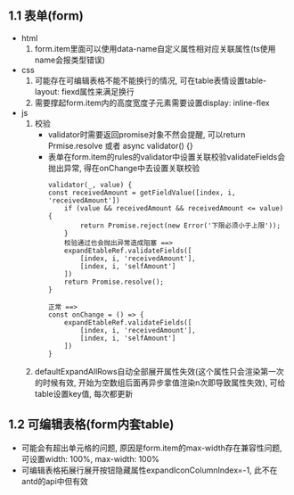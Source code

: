 ## 1.1 表单(form)
- html
    1. form.item里面可以使用data-name自定义属性相对应关联属性(ts使用name会报类型错误)
- css
    1. 可能存在可编辑表格不能不能换行的情况, 可在table表情设置table-layout: fiexd属性来满足换行
    2. 需要撑起form.item内的高度宽度子元素需要设置display: inline-flex
- js
    1. 校验
        - validator时需要返回promise对象不然会提醒, 可以return Prmise.resolve 或者 async validator() {}
        - 表单在form.item的rules的validator中设置关联校验validateFields会抛出异常, 得在onChange中去设置关联校验
            ```
            validator(_, value) {
            const receivedAmount = getFieldValue([index, i, 'receivedAmount'])
                if (value && receivedAmount && receivedAmount <= value) {
                    return Promise.reject(new Error('下限必须小于上限'));
                }
                校验通过也会抛出异常造成阻塞 ==>
                expandEtableRef.validateFields([
                    [index, i, 'receivedAmount'],
                    [index, i, 'selfAmount']
                ]) 
                return Promise.resolve();
            }

            正常 ==>
            const onChange = () => {
                expandEtableRef.validateFields([
                    [index, i, 'receivedAmount'],
                    [index, i, 'selfAmount']
                ])
            }
            ```
    2. defaultExpandAllRows自动全部展开属性失效(这个属性只会渲染第一次的时候有效, 开始为空数组后面再异步拿值渲染n次即导致属性失效), 可给table设置key值, 每次都更新

## 1.2 可编辑表格(form内套table)
- 可能会有超出单元格的问题, 原因是form.item的max-width存在兼容性问题, 可设置width: 100%, max-width: 100%
- 可编辑表格拓展行展开按钮隐藏属性expandIconColumnIndex=-1, 此不在antd的api中但有效

